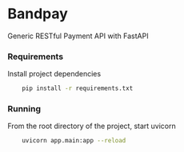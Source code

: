 # Bandpay
Generic RESTful Payment API with FastAPI

### Requirements

Install project dependencies

```bash
    pip install -r requirements.txt
```

### Running

From the root directory of the project, start uvicorn

```bash
    uvicorn app.main:app --reload
```
